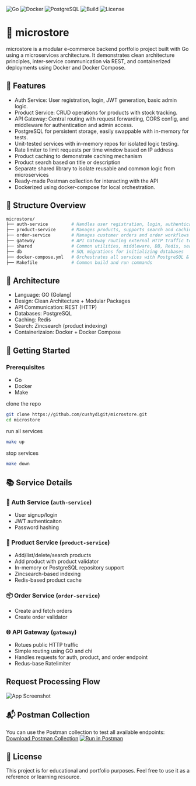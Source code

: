 ![Go](https://img.shields.io/badge/Go-1.21-blue)
![Docker](https://img.shields.io/badge/Docker-Enabled-blue)
![PostgreSQL](https://img.shields.io/badge/PostgreSQL-Supported-blue)
![Build](https://img.shields.io/badge/Build-Passing-brightgreen)
![License](https://img.shields.io/badge/License-MIT-green)

# 🏬 microstore 
microstore is a modular e-commerce backend portfolio project built with Go using a microservices architecture. It demonstrates clean architecture principles, inter-service communication via REST, and containerized deployments using Docker and Docker Compose.

## 🔧 Features

- Auth Service: User registration, login, JWT generation, basic admin logic.
- Product Service: CRUD operations for products with stock tracking.
- API Gateway: Central routing with request forwarding, CORS config, and middleware for authentication and admin access.
- PostgreSQL for persistent storage, easily swappable with in-memory for tests.
- Unit-tested services with in-memory repos for isolated logic testing.
- Rate limiter to limit requests per time window based on IP address
- Product caching to demonstrate caching mechanism
- Product search based on title or description
- Separate shared library to isolate reusable and common logic from microservices
- Ready-made Postman collection for interacting with the API
- Dockerized using docker-compose for local orchestration.

## 📁 Structure Overview
```graphql
microstore/
├── auth-service         # Handles user registration, login, authentication, and rate limitiing
├── product-service      # Manages products, supports search and caching
├── order-service        # Manages customer orders and order workflows
├── gateway              # API Gateway routing external HTTP traffic to services
├── shared               # Common utilities, middleware, DB, Redis, search clients
├── db                   # SQL migrations for initializing databases
├── docker-compose.yml   # Orchestrates all services with PostgreSQL & Redis
├── Makefile             # Common build and run commands

```

## 🧩 Architecture

- Language: GO (Golang)
- Design: Clean Architecture + Modular Packages
- API Communication: REST (HTTP)
- Databases: PostgreSQL
- Caching: Redis
- Search: Zincsearch (product indexing)
- Containerizaion: Docker + Docker Compose

## 🚀 Getting Started
### Prerequisites
- Go
- Docker
- Make

clone the repo
```bash
git clone https://github.com/cushydigit/microstore.git
cd microstore

```

run all services
```bash
make up

```

stop services
```bash
make down

```

## 📚 Service Details

### 🔐 Auth Service (`auth-service`)
- User signup/login
- JWT authenticaiton
- Password hashing

### 🛒 Product Service (`product-service`)
- Add/list/delete/search products
- Add product with product validator
- In-memory or PostgreSQL repository support
- Zincsearch-based indexing
- Redis-based product cache

### 📦 Order Service (`order-service`)
- Create and fetch orders 
- Create order validator

### 🌐 API Gateway (`gateway`)
- Rotues public HTTP traffic
- Simple routing using GO and chi
- Handles requests for auth, product, and order endpoint
- Redus-base Ratelimiter

## Request Processing Flow
![App Screenshot](./src/assets/microstore_api_overview.png)

## 📬 Postman Collection

You can use the Postman collection to test all available endpoints:
[Download Postman Collection](./postman/microstore.api.postman_collection.json)
[![Run in Postman](https://run.pstmn.io/button.svg)](https://www.postman.com/material-astronaut-37601285/cushydigit/folder/w8ksi5h/microstore-api?action=share&creator=21076955&ctx=documentatio)

## 📜 License

This project is for educational and portfolio purposes. Feel free to use it as a reference or learning resource.

